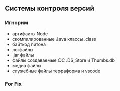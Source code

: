 ## Системы контроля версий


### Игнорим  
- артифакты Node
- скомпилированные Java классы .class
- байткод питона
- логфайлы
- .jar файлы
- файлы создаваемые ОС .DS_Store и Thumbs.db
- медиа файлы
- служебные файлы терраформа и vscode

### For Fix
